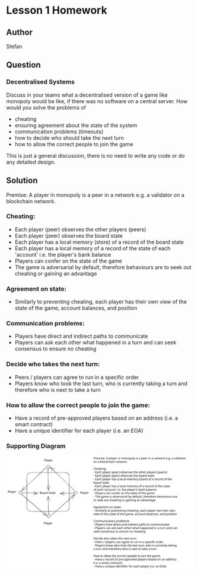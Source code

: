# Lesson 1 Homework

## Author

Stefan

## Question

### Decentralised Systems

Discuss in your teams what a decentralised version of a game like monopoly would be
like, if there was no software on a central server.
How would you solve the problems of

- cheating
- ensuring agreement about the state of the system
- communication problems (timeouts)
- how to decide who should take the next turn
- how to allow the correct people to join the game

This is just a general discussion, there is no need to write any code or do any detailed
design.

## Solution

Premise: A player in monopoly is a peer in a network e.g. a validator
on a blockchain network.

### Cheating:

- Each player (peer) observes the other players (peers)
- Each player (peer) observes the board state
- Each player has a local memory (store) of a record of the
  board state
- Each player has a local memory of a record of the state
  of each 'account' i.e. the player's bank balance
- Players can confer on the state of the game
- The game is adversarial by default, therefore behaviours are
  to seek out cheating or gaining an advantage

### Agreement on state:

- Similarly to preventing cheating, each player has their own
  view of the state of the game, account balances, and position

### Communication problems:

- Players have direct and indirect paths to communicate
- Players can ask each other what happened in a turn and can
  seek consensus to ensure no cheating

### Decide who takes the next turn:

- Peers / players can agree to run in a specific order
- Players know who took the last turn, who is currently taking
  a turn and therefore who is next to take a turn

### How to allow the correct people to join the game:

- Have a record of pre-approved players based on an address
  (i.e. a smart contract)
- Have a unique identifier for each player (i.e. an EOA)

### Supporting Diagram

![Diagram representing visibility of state and other actors for the Monopoly problem](bnb-chain-zero2hero-bootcamp-lesson-01-homework-diagram.svg "Diagram representing visibility of state and other actors for the Monopoly problem")
